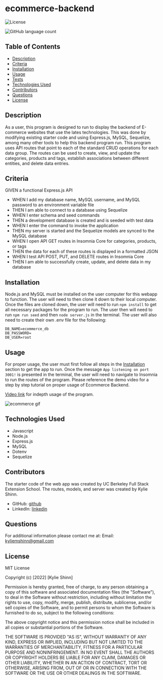 # ecommerce-backend

![License](https://img.shields.io/badge/License-MIT-yellow.svg)

![GitHub language count](https://img.shields.io/github/languages/count/kyliemshinn/ecommerce-backend)

## Table of Contents

- [Description](#description)
- [Criteria](#criteria)
- [Installation](#installation)
- [Usage](#usage)
- [Tests](#tests)
- [Technologies Used](#technologies-used)
- [Contributors](#contributors)
- [Questions](#questions)
- [License](#license)

## Description

As a user, this program is designed to run to display the backend of E-commerce websites that use the lates technologies. This was done by modifying existing starter code and using Express.js, MySQL, Sequelize, among many other tools to help this backend program run. This program uses API routes that point to each of the standard CRUD operations for each data group. The routes can be used to create, view, and update the categories, products and tags, establish associations between different entities, and delete data entries.


## Criteria

GIVEN a functional Express.js API
- WHEN I add my database name, MySQL username, and MySQL password to an environment variable file
- THEN I am able to connect to a database using Sequelize
- WHEN I enter schema and seed commands
- THEN a development database is created and is seeded with test data
- WHEN I enter the command to invoke the application
- THEN my server is started and the Sequelize models are synced to the MySQL database
- WHEN I open API GET routes in Insomnia Core for categories, products, or tags
- THEN the data for each of these routes is displayed in a formatted JSON
- WHEN I test API POST, PUT, and DELETE routes in Insomnia Core
- THEN I am able to successfully create, update, and delete data in my database


## Installation

Node.js and MySQL must be installed on the user computer for this webapp to function. The user will need to then clone it down to their local computer. Once the files are cloned down, the user will need to run `npm install` to get all necessary packages for the program to run. The user then will need to run `npm run seed` and then `node server.js` in the terminal. The user will also need to create their own .env file for the following:

```
DB_NAME=ecommerce_db
DB_PASSWORD=
DB_USER=root
```

## Usage

For proper usage, the user must first follow all steps in the [Installation](#installation) section to get the app to run. Once the message `App listening on port 3001!` is presented in the terminal, the user will need to navigate to Insomnia to run the routes of the program. Please reference the demo video for a step by step tutorial on proper usage of Ecommerce Backend.

[Video link](https://youtu.be/ZLaSNls4mbw) for indepth usage of the program.

![ecommerce gif](./assets/ecommercegif.gif)

## Technologies Used

- Javascript
- Node.js
- Express.js
- MySQL
- Dotenv
- Sequelize

## Contributors

The starter code of the web app was created by UC Berkeley Full Stack Extension School. 
The routes, models, and server was created by Kylie Shinn.

- GitHub: [github](https://github.com/kyliemshinn)
- LinkedIn: [linkedin](https://www.linkedin.com/feed/)

## Questions

For additional information please contact me at:
Email: kyliemshinn@gmail.com

## License

MIT License

Copyright (c) [2022] [Kylie Shinn]

Permission is hereby granted, free of charge, to any person obtaining a copy
of this software and associated documentation files (the "Software"), to deal
in the Software without restriction, including without limitation the rights
to use, copy, modify, merge, publish, distribute, sublicense, and/or sell
copies of the Software, and to permit persons to whom the Software is
furnished to do so, subject to the following conditions:

The above copyright notice and this permission notice shall be included in all
copies or substantial portions of the Software.

THE SOFTWARE IS PROVIDED "AS IS", WITHOUT WARRANTY OF ANY KIND, EXPRESS OR
IMPLIED, INCLUDING BUT NOT LIMITED TO THE WARRANTIES OF MERCHANTABILITY,
FITNESS FOR A PARTICULAR PURPOSE AND NONINFRINGEMENT. IN NO EVENT SHALL THE
AUTHORS OR COPYRIGHT HOLDERS BE LIABLE FOR ANY CLAIM, DAMAGES OR OTHER
LIABILITY, WHETHER IN AN ACTION OF CONTRACT, TORT OR OTHERWISE, ARISING FROM,
OUT OF OR IN CONNECTION WITH THE SOFTWARE OR THE USE OR OTHER DEALINGS IN THE
SOFTWARE.
